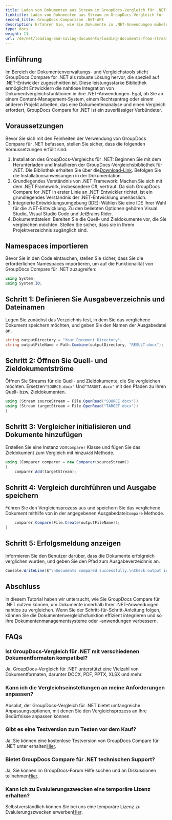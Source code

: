 ```yaml
---
title: Laden von Dokumenten aus Stream im GroupDocs-Vergleich für .NET
linktitle: Laden von Dokumenten aus Stream im GroupDocs-Vergleich für .NET
second_title: GroupDocs.Comparison .NET-API
description: Erfahren Sie, wie Sie Dokumente in .NET-Anwendungen mühelos mit GroupDocs Compare vergleichen können, einer leistungsstarken .NET-Bibliothek.
type: docs
weight: 11
url: /de/net/loading-and-saving-documents/loading-documents-from-stream/
---
```

## Einführung
Im Bereich der Dokumentenverwaltungs- und Vergleichstools sticht GroupDocs Compare for .NET als robuste Lösung hervor, die speziell auf .NET-Entwickler zugeschnitten ist. Diese leistungsstarke Bibliothek ermöglicht Entwicklern die nahtlose Integration von Dokumentvergleichsfunktionen in ihre .NET-Anwendungen. Egal, ob Sie an einem Content-Management-System, einem Rechtsantrag oder einem anderen Projekt arbeiten, das eine Dokumentenanalyse und einen Vergleich erfordert, GroupDocs Compare für .NET ist ein zuverlässiger Verbündeter.
## Voraussetzungen
Bevor Sie sich mit den Feinheiten der Verwendung von GroupDocs Compare für .NET befassen, stellen Sie sicher, dass die folgenden Voraussetzungen erfüllt sind:
1.  Installation des GroupDocs-Vergleichs für .NET: Beginnen Sie mit dem Herunterladen und Installieren der GroupDocs-Vergleichsbibliothek für .NET. Die Bibliothek erhalten Sie über die[Download-Link](https://releases.groupdocs.com/comparison/net/). Befolgen Sie die Installationsanweisungen in der Dokumentation.
2. Grundlegendes Verständnis von .NET Framework: Machen Sie sich mit dem .NET Framework, insbesondere C#, vertraut. Da sich GroupDocs Compare for .NET in erster Linie an .NET-Entwickler richtet, ist ein grundlegendes Verständnis der .NET-Entwicklung unerlässlich.
3. Integrierte Entwicklungsumgebung (IDE): Wählen Sie eine IDE Ihrer Wahl für die .NET-Entwicklung. Zu den beliebten Optionen gehören Visual Studio, Visual Studio Code und JetBrains Rider.
4. Dokumentdateien: Bereiten Sie die Quell- und Zieldokumente vor, die Sie vergleichen möchten. Stellen Sie sicher, dass sie in Ihrem Projektverzeichnis zugänglich sind.

## Namespaces importieren
Bevor Sie in den Code eintauchen, stellen Sie sicher, dass Sie die erforderlichen Namespaces importieren, um auf die Funktionalität von GroupDocs Compare für .NET zuzugreifen:
```csharp
using System;
using System.IO;
```
## Schritt 1: Definieren Sie Ausgabeverzeichnis und Dateinamen
Legen Sie zunächst das Verzeichnis fest, in dem Sie das verglichene Dokument speichern möchten, und geben Sie den Namen der Ausgabedatei an.
```csharp
string outputDirectory = "Your Document Directory";
string outputFileName = Path.Combine(outputDirectory, "RESULT.docx");
```
## Schritt 2: Öffnen Sie Quell- und Zieldokumentströme
 Öffnen Sie Streams für die Quell- und Zieldokumente, die Sie vergleichen möchten. Ersetzen`"SOURCE.docx"` Und`"TARGET.docx"` mit den Pfaden zu Ihren Quell- bzw. Zieldokumenten.
```csharp
using (Stream sourceStream = File.OpenRead("SOURCE.docx"))
using (Stream targetStream = File.OpenRead("TARGET.docx"))
{
```
## Schritt 3: Vergleicher initialisieren und Dokumente hinzufügen
 Erstellen Sie eine Instanz von`Comparer` Klasse und fügen Sie das Zieldokument zum Vergleich mit hinzu`Add` Methode.
```csharp
using (Comparer comparer = new Comparer(sourceStream))
{
    comparer.Add(targetStream);
```
## Schritt 4: Vergleich durchführen und Ausgabe speichern
 Führen Sie den Vergleichsprozess aus und speichern Sie das verglichene Dokument mithilfe von in der angegebenen Ausgabedatei`Compare` Methode.
```csharp
    comparer.Compare(File.Create(outputFileName));
}
```
## Schritt 5: Erfolgsmeldung anzeigen
Informieren Sie den Benutzer darüber, dass die Dokumente erfolgreich verglichen wurden, und geben Sie den Pfad zum Ausgabeverzeichnis an.
```csharp
Console.WriteLine($"\nDocuments compared successfully.\nCheck output in {outputDirectory}.");
```

## Abschluss
In diesem Tutorial haben wir untersucht, wie Sie GroupDocs Compare für .NET nutzen können, um Dokumente innerhalb Ihrer .NET-Anwendungen nahtlos zu vergleichen. Wenn Sie der Schritt-für-Schritt-Anleitung folgen, können Sie die Dokumentenvergleichsfunktion effizient integrieren und so Ihre Dokumentenmanagementsysteme oder -anwendungen verbessern.
## FAQs
### Ist GroupDocs-Vergleich für .NET mit verschiedenen Dokumentformaten kompatibel?
Ja, GroupDocs-Vergleich für .NET unterstützt eine Vielzahl von Dokumentformaten, darunter DOCX, PDF, PPTX, XLSX und mehr.
### Kann ich die Vergleichseinstellungen an meine Anforderungen anpassen?
Absolut, der GroupDocs-Vergleich für .NET bietet umfangreiche Anpassungsoptionen, mit denen Sie den Vergleichsprozess an Ihre Bedürfnisse anpassen können.
### Gibt es eine Testversion zum Testen vor dem Kauf?
 Ja, Sie können eine kostenlose Testversion von GroupDocs Compare für .NET unter erhalten[Hier](https://releases.groupdocs.com/).
### Bietet GroupDocs Compare für .NET technischen Support?
Ja, Sie können im GroupDocs-Forum Hilfe suchen und an Diskussionen teilnehmen[Hier](https://forum.groupdocs.com/c/comparison/12).
### Kann ich zu Evaluierungszwecken eine temporäre Lizenz erhalten?
 Selbstverständlich können Sie bei uns eine temporäre Lizenz zu Evaluierungszwecken erwerben[Hier](https://purchase.groupdocs.com/temporary-license/).